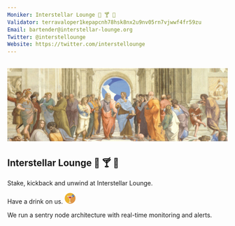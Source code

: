 ```yaml
---
Moniker: Interstellar Lounge 🥃 🍸 🍹
Validator: terravaloper1kepapcnh78hsk8nx2u9nv05rn7vjwwf4fr59zu 
Email: bartender@interstellar-lounge.org
Twitter: @interstellounge
Website: https://twitter.com/interstellounge
---
```


## <img style="float: center;" src="banner.jpeg">

## Interstellar Lounge 🥃 🍸 🍹

Stake, kickback and unwind at Interstellar Lounge.

Have a drink on us. <img src="logo.png" width=25 height=25>

We run a sentry node architecture with real-time monitoring and alerts.
